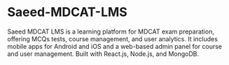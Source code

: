 # Saeed-MDCAT-LMS
Saeed MDCAT LMS is a learning platform for MDCAT exam preparation, offering MCQs tests, course management, and user analytics. It includes mobile apps for Android and iOS and a web-based admin panel for course and user management. Built with React.js, Node.js, and MongoDB.
